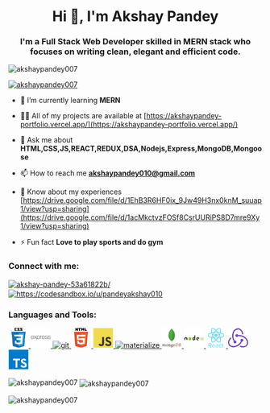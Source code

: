 <h1 align="center">Hi 👋, I'm Akshay Pandey</h1>
<h3 align="center">I'm a Full Stack Web Developer skilled in MERN stack who focuses on writing clean, elegant and efficient code.</h3>

<p align="left"> <img src="https://komarev.com/ghpvc/?username=akshaypandey007&label=Profile%20views&color=0e75b6&style=flat" alt="akshaypandey007" /> </p>

<p align="left"> <a href="https://github.com/ryo-ma/github-profile-trophy"><img src="https://github-profile-trophy.vercel.app/?username=akshaypandey007" alt="akshaypandey007" /></a> </p>

- 🌱 I’m currently learning **MERN**

- 👨‍💻 All of my projects are available at [https://akshaypandey-portfolio.vercel.app/](https://akshaypandey-portfolio.vercel.app/)

- 💬 Ask me about **HTML,CSS,JS,REACT,REDUX,DSA,Nodejs,Express,MongoDB,Mongoose**

- 📫 How to reach me **akshaypandey010@gmail.com**

- 📄 Know about my experiences [https://drive.google.com/file/d/1EhB3R6HF0ix_9Jw49H3nx0knM_suuap1/view?usp=sharing](https://drive.google.com/file/d/1acMkctvzFOSf8CsrUURiPS8D7mre9Xy1/view?usp=sharing)

- ⚡ Fun fact **Love to play sports and do gym**

<h3 align="left">Connect with me:</h3>
<p align="left">
<a href="https://linkedin.com/in/akshay-pandey-53a61822b/" target="blank"><img align="center" src="https://raw.githubusercontent.com/rahuldkjain/github-profile-readme-generator/master/src/images/icons/Social/linked-in-alt.svg" alt="akshay-pandey-53a61822b/" height="30" width="40" /></a>
<a href="https://codesandbox.com/https://codesandbox.io/u/pandeyakshay010" target="blank"><img align="center" src="https://raw.githubusercontent.com/rahuldkjain/github-profile-readme-generator/master/src/images/icons/Social/codesandbox.svg" alt="https://codesandbox.io/u/pandeyakshay010" height="30" width="40" /></a>
</p>

<h3 align="left">Languages and Tools:</h3>
<p align="left"> <a href="https://www.w3schools.com/css/" target="_blank" rel="noreferrer"> <img src="https://raw.githubusercontent.com/devicons/devicon/master/icons/css3/css3-original-wordmark.svg" alt="css3" width="40" height="40"/> </a> <a href="https://expressjs.com" target="_blank" rel="noreferrer"> <img src="https://raw.githubusercontent.com/devicons/devicon/master/icons/express/express-original-wordmark.svg" alt="express" width="40" height="40"/> </a> <a href="https://git-scm.com/" target="_blank" rel="noreferrer"> <img src="https://www.vectorlogo.zone/logos/git-scm/git-scm-icon.svg" alt="git" width="40" height="40"/> </a> <a href="https://www.w3.org/html/" target="_blank" rel="noreferrer"> <img src="https://raw.githubusercontent.com/devicons/devicon/master/icons/html5/html5-original-wordmark.svg" alt="html5" width="40" height="40"/> </a> <a href="https://developer.mozilla.org/en-US/docs/Web/JavaScript" target="_blank" rel="noreferrer"> <img src="https://raw.githubusercontent.com/devicons/devicon/master/icons/javascript/javascript-original.svg" alt="javascript" width="40" height="40"/> </a> <a href="https://materializecss.com/" target="_blank" rel="noreferrer"> <img src="https://raw.githubusercontent.com/prplx/svg-logos/5585531d45d294869c4eaab4d7cf2e9c167710a9/svg/materialize.svg" alt="materialize" width="40" height="40"/> </a> <a href="https://www.mongodb.com/" target="_blank" rel="noreferrer"> <img src="https://raw.githubusercontent.com/devicons/devicon/master/icons/mongodb/mongodb-original-wordmark.svg" alt="mongodb" width="40" height="40"/> </a> <a href="https://nodejs.org" target="_blank" rel="noreferrer"> <img src="https://raw.githubusercontent.com/devicons/devicon/master/icons/nodejs/nodejs-original-wordmark.svg" alt="nodejs" width="40" height="40"/> </a> <a href="https://reactjs.org/" target="_blank" rel="noreferrer"> <img src="https://raw.githubusercontent.com/devicons/devicon/master/icons/react/react-original-wordmark.svg" alt="react" width="40" height="40"/> </a> <a href="https://redux.js.org" target="_blank" rel="noreferrer"> <img src="https://raw.githubusercontent.com/devicons/devicon/master/icons/redux/redux-original.svg" alt="redux" width="40" height="40"/> </a> <a href="https://www.typescriptlang.org/" target="_blank" rel="noreferrer"> <img src="https://raw.githubusercontent.com/devicons/devicon/master/icons/typescript/typescript-original.svg" alt="typescript" width="40" height="40"/> </a> </p>

<p><img align="left" src="https://github-readme-stats.vercel.app/api/top-langs?username=akshaypandey007&show_icons=true&locale=en&layout=compact" alt="akshaypandey007" /></p>

<p>&nbsp;<img align="center" src="https://github-readme-stats.vercel.app/api?username=akshaypandey007&show_icons=true&locale=en" alt="akshaypandey007" /></p>

<p><img align="center" src="https://github-readme-streak-stats.herokuapp.com/?user=akshaypandey007&" alt="akshaypandey007" /></p>
